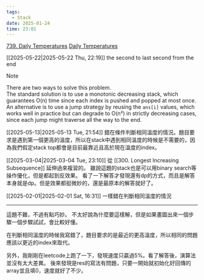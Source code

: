 ```yaml
---
tags:
  - Stack
date: 2025-01-24
time: 23:01
---
```

[739. Daily Temperatures](https://leetcode.com/problems/daily-temperatures/)
[Daily Temperatures](https://neetcode.io/problems/daily-temperatures)

[[2025-05-22|2025-05-22 Thu, 22:19]]
the second to last
second from the end

> [!NOTE]
> There are two ways to solve this problem.  
> The standard solution is to use a monotonic decreasing stack, which guarantees O(n) time since each index is pushed and popped at most once.  
> An alternative is to use a jump strategy by reusing the `ans[i]` values, which works well in practice but can degrade to O(n²) in strictly decreasing cases, since each jump might traverse all the way to the end.

[[2025-05-13|2025-05-13 Tue, 21:54]]
錯在條件判斷相同溫度的情況。題目要求是遇到第一個更高的溫度，所以在stack中遇到相同溫度的時候是不需要的，因為我們假定stack top都會是目前最靠近且高於現在溫度的index。

[[2025-03-04|2025-03-04 Tue, 23:10]]
從 [[300. Longest Increasing Subsequence]] 延伸過來複習的。
雖說這題的stack也是可以用binary search等操作優化，但是都起到反效果。
看了一下解答才發現還有dp的方式，而且是解答本身就是dp。但是效果都挺微妙的，還是最原本的解答就好了。

[[2025-02-01|2025-02-01 Sat, 16:31]]
一樣錯在判斷相同溫度的情況

---

這題不難，不過有點巧妙。
不太好說為什麼要這樣解，但是如果畫圖出來一個步驟一個步驟試試，會比較好懂。

在判斷相同溫度的時候我寫錯了，題目要求的是最近的更高溫度，所以相同的問題應該以更近的index來取代。

另外，我剛剛在leetcode上跑了一下，發現速度只贏過5%。看了解答後，演算法並沒有太大差異。
後來發現是res的寫法有問題，只要一開始就初始化好回傳的array並且填0，速度就好了不少。